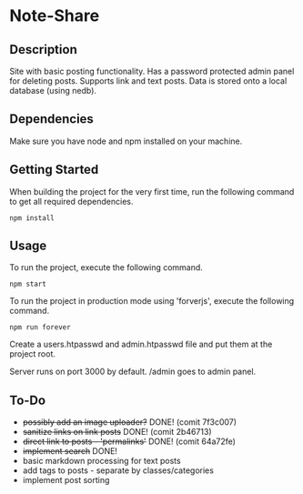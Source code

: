 # Note-Share
## Description
Site with basic posting functionality. Has a password protected admin panel for deleting posts. Supports link and text posts. Data is stored onto a local database (using nedb).

## Dependencies
Make sure you have node and npm installed on your machine.

## Getting Started
When building the project for the very first time, run the following command to get all required dependencies.

    npm install

## Usage
To run the project, execute the following command.

    npm start

To run the project in production mode using 'forverjs', execute the following command.

    npm run forever

Create a users.htpasswd and admin.htpasswd file and put them at the project root.

Server runs on port 3000 by default.
/admin goes to admin panel.

##  To-Do
* ~~possibly add an image uploader?~~ DONE! (comit 7f3c007)
* ~~sanitize links on link posts~~ DONE! (comit 2b46713)
* ~~direct link to posts - 'permalinks'~~ DONE! (comit 64a72fe)
* ~~implement search~~ DONE!
* basic markdown processing for text posts
* add tags to posts - separate by classes/categories
* implement post sorting

